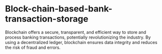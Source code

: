 # Block-chain-based-bank-transaction-storage
Blockchain offers a secure, transparent, and efficient way to store and process banking transactions, potentially revolutionizing the industry. By using a decentralized ledger, blockchain ensures data integrity and reduces the risk of fraud and errors.
